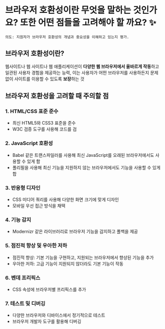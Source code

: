 # 브라우저 호환성이란 무엇을 말하는 것인가요? 또한 어떤 점들을 고려해야 할 까요? ✨

`의도: 지원자가 브라우저 호환성의 개념과 중요성을 이해하고 있는지 평가.`

## 브라우저 호환성이란?

웹사이트나 웹 사이트나 웹 애플리케이션이 **다양한 웹 브라우저에서 올바르게 작동**하고 일관된 사용자 경험을 제공하는 능력, 이는 사용자가 어떤 브라우저를 사용하든지 문제 없이 사이트를 이용할 수 있도록 **보장**하는 것

## 브라우저 호환성을 고려할 때 주의할 점

### 1. HTML/CSS 표준 준수

- 최신 HTML5와 CSS3 표준을 준수
- W3C 검증 도구를 사용해 코드를 검

### 2. JavaScript 호환성

- Babel 같은 트랜스파일러를 사용해 최신 JavaScript를 오래된 브라우저에서도 사용할 수 있게 함
- 폴리필을 사용해 최신 기능을 지원하지 않는 브라우저에서도 기능을 사용할 수 있게 합

### 3. 반응형 디자인

- CSS 미디어 쿼리를 사용해 다양한 화면 크기에 맞게 디자인
- 모바일 우선 접근 방식을 채택

### 4. 기능 감지

- Modernizr 같은 라이브러리로 브라우저 기능을 감지하고 폴백을 제공

### 5. 점진적 향상 및 우아한 저하

- 점진적 향상: 기본 기능을 구현하고, 지원되는 브라우저에서 향상된 기능을 추가
- 우아한 저하: 고급 기능이 지원되지 않더라도 기본 기능이 작동

### 6. 벤데 프리픽스

- CSS 속성에 브라우저별 프리픽스를 추가

### 7. 테스트 및 디버깅

- 다양한 브라우저와 디바이스에서 정기적으로 테스트
- 브라우저 개발자 도구를 활용해 디버깅
